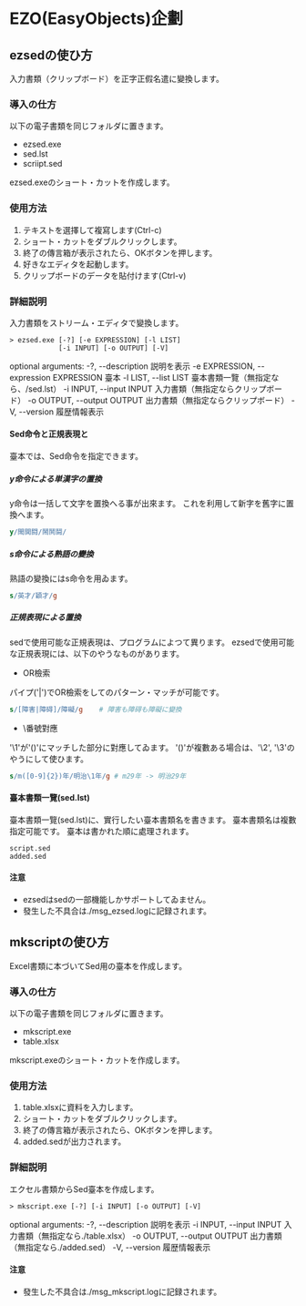 # EZO(EasyObjects)企劃

## ezsedの使ひ方

入力書類（クリップボード）を正字正假名遣に變換します。

### 導入の仕方

以下の電子書類を同じフォルダに置きます。

- ezsed.exe
- sed.lst
- scriipt.sed

ezsed.exeのショート・カットを作成します。

### 使用方法

1. テキストを選擇して複寫します(Ctrl-c)
2. ショート・カットをダブルクリックします。
3. 終了の傳言箱が表示されたら、OKボタンを押します。
4. 好きなエディタを起動します。
5. クリップボードのデータを貼付けます(Ctrl-v)

### 詳細説明

入力書類をストリーム・エディタで變換します。

```usage
> ezsed.exe [-?] [-e EXPRESSION] [-l LIST]
            [-i INPUT] [-o OUTPUT] [-V]
```

optional arguments:
  -?, --description     説明を表示
  -e EXPRESSION, --expression EXPRESSION
                        臺本
  -l LIST, --list LIST  臺本書類一覽（無指定なら、/sed.lst）
  -i INPUT, --input INPUT
                        入力書類（無指定ならクリップボード）
  -o OUTPUT, --output OUTPUT
                        出力書類（無指定ならクリップボード）
  -V, --version         履歴情報表示

#### Sed命令と正規表現と

臺本では、Sed命令を指定できます。

##### y命令による単漢字の置換

y命令は一括して文字を置換へる事が出來ます。
これを利用して新字を舊字に置換へます。

```sed
y/閙閧闘/鬧鬨鬪/
```
##### s命令による熟語の變換

熟語の變換にはs命令を用ゐます。

```sed
s/英才/穎才/g
```
##### 正規表現による置換

sedで使用可能な正規表現は、プログラムによつて異ります。
ezsedで使用可能な正規表現には、以下のやうなものがあります。

- OR檢索

パイプ('|')でOR檢索をしてのパターン・マッチが可能です。
```sed
s/[障害|障碍]/障礙/g    # 障害も障碍も障礙に變換
```
- \番號對應

'\1'が'()'にマッチした部分に對應してゐます。
'()'が複數ある場合は、'\2', '\3'のやうにして使ひます。
```sed
s/m([0-9]{2})年/明治\1年/g # m29年 -> 明治29年
```

#### 臺本書類一覽(sed.lst)

臺本書類一覽(sed.lst)に、實行したい臺本書類名を書きます。
臺本書類名は複數指定可能です。
臺本は書かれた順に處理されます。

```sed.lst
script.sed
added.sed
```

#### 注意

- ezsedはsedの一部機能しかサポートしてゐません。
- 發生した不具合は./msg_ezsed.logに記録されます。

## mkscriptの使ひ方

Excel書類に本づいてSed用の臺本を作成します。

### 導入の仕方

以下の電子書類を同じフォルダに置きます。

- mkscript.exe
- table.xlsx

mkscript.exeのショート・カットを作成します。

### 使用方法

1. table.xlsxに資料を入力します。
2. ショート・カットをダブルクリックします。
3. 終了の傳言箱が表示されたら、OKボタンを押します。
4. added.sedが出力されます。

### 詳細説明

エクセル書類からSed臺本を作成します。

```usage
> mkscript.exe [-?] [-i INPUT] [-o OUTPUT] [-V]
```

optional arguments:
  -?, --description     説明を表示
  -i INPUT, --input INPUT
                        入力書類（無指定なら./table.xlsx）
  -o OUTPUT, --output OUTPUT
                        出力書類（無指定なら./added.sed）
  -V, --version         履歴情報表示

#### 注意

- 發生した不具合は./msg_mkscript.logに記録されます。
